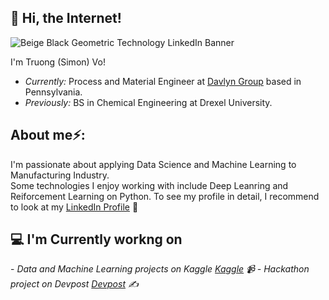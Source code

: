 ## 👋 Hi, the Internet!
![Beige   Black Geometric Technology LinkedIn Banner](https://github.com/tqv24/tqv24/assets/138932271/25d7b4c0-064e-4b76-8468-04b660404585)

I'm Truong (Simon) Vo! 
- <i>Currently:</i> Process and Material Engineer at <a href="https://www.davlyngroup.com/">Davlyn Group</a> based in Pennsylvania.
- <i>Previously:</i> BS in Chemical Engineering at Drexel University.

<h2> About me⚡:</h2>
I'm passionate about applying Data Science and Machine Learning to Manufacturing Industry.<br />Some technologies I enjoy working with include Deep Leanring and Reiforcement Learning on Python.
To see my profile in detail, I recommend to look at my <a href="https://www.linkedin.com/in/simonvo152/">LinkedIn Profile</a> 💼

<h2>💻 I'm Currently workng on</h2> 
- <i>Data and Machine Learning projects on Kaggle <a href="https://www.kaggle.com/simonvo152">Kaggle</a> 📹 
- <i>Hackathon project on Devpost <a href="https://devpost.com/simonvo125">Devpost</a> ✍





